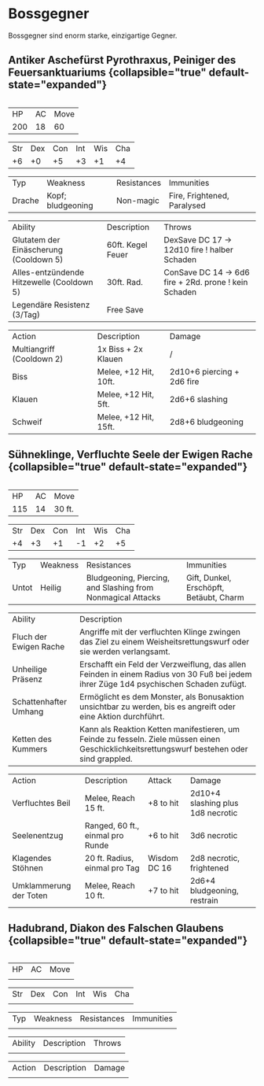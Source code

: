 # Bossgegner

Bossgegner sind enorm starke, einzigartige Gegner.

## Antiker Aschefürst Pyrothraxus, Peiniger des Feuersanktuariums {collapsible="true" default-state="expanded"}
<img src="pyrothraxus.png" alt=""/>
<table>
<tr><td>HP</td><td>AC</td><td>Move</td></tr>
<tr><td>200</td><td>18</td><td>60</td></tr>
</table>

<table>
<tr><td>Str</td><td>Dex</td><td>Con</td><td>Int</td><td>Wis</td><td>Cha</td></tr>
<tr><td>+6</td><td>+0</td><td>+5</td><td>+3</td><td>+1</td><td>+4</td></tr>
</table>

<table>
<tr><td>Typ</td><td>Weakness</td><td>Resistances</td><td>Immunities</td></tr>
<tr><td>Drache</td><td>Kopf; bludgeoning</td><td>Non-magic</td><td>Fire, Frightened, Paralysed</td></tr>
</table>

<table>
<tr><td>Ability</td><td>Description</td><td>Throws</td></tr>
<tr><td>Glutatem der Einäscherung (Cooldown 5)</td><td>60ft. Kegel Feuer</td><td>DexSave DC 17 -&gt; 12d10 fire ! halber Schaden</td></tr>
<tr><td>Alles-entzündende Hitzewelle (Cooldown 5)</td><td>30ft. Rad.</td><td>ConSave DC 14 -&gt; 6d6 fire + 2Rd. prone ! kein Schaden</td></tr>
<tr><td>Legendäre Resistenz (3/Tag)</td><td>Free Save</td><td> </td></tr>
</table>

<table>
<tr><td>Action</td><td>Description</td><td>Damage</td></tr>
<tr><td>Multiangriff (Cooldown 2)</td><td>1x Biss + 2x Klauen</td><td>/</td></tr>
<tr><td>Biss</td><td>Melee, +12 Hit, 10ft.</td><td>2d10+6 piercing + 2d6 fire</td></tr>
<tr><td>Klauen</td><td>Melee, +12 Hit, 5ft.</td><td>2d6+6 slashing</td></tr>
<tr><td>Schweif</td><td>Melee, +12 Hit, 15ft.</td><td>2d8+6 bludgeoning</td></tr>
</table>

<!--
## Eisiger Herrscher der Wildnis Boreanos, Peiniger der Schneelande {collapsible="true" default-state="expanded"}
<img src="boreanos.png" alt=""/>
<table>
<tr><td>HP</td><td>AC</td><td>Move</td></tr>
<tr><td> </td><td> </td><td> </td></tr>
</table>

<table>
<tr><td>Str</td><td>Dex</td><td>Con</td><td>Int</td><td>Wis</td><td>Cha</td></tr>
<tr><td> </td><td> </td><td> </td><td> </td><td> </td><td> </td></tr>
</table>

<table>
<tr><td>Typ</td><td>Weakness</td><td>Resistances</td><td>Immunities</td></tr>
<tr><td> </td><td> </td><td> </td><td> </td></tr>
</table>

<table>
<tr><td>Ability</td><td>Description</td><td>Throws</td></tr>
<tr><td> </td><td> </td><td> </td></tr>
</table>

<table>
<tr><td>Action</td><td>Description</td><td>Damage</td></tr>
<tr><td> </td><td> </td><td> </td></tr>
</table>
-->

<!--
## Steinernes Donnerungetüm Elektrabrax, Peiniger des Biltzaltars {collapsible="true" default-state="expanded"}
<img src="elektrabrax.png" alt=""/>
<table>
<tr><td>HP</td><td>AC</td><td>Move</td></tr>
<tr><td> </td><td> </td><td> </td></tr>
</table>

<table>
<tr><td>Str</td><td>Dex</td><td>Con</td><td>Int</td><td>Wis</td><td>Cha</td></tr>
<tr><td> </td><td> </td><td> </td><td> </td><td> </td><td> </td></tr>
</table>

<table>
<tr><td>Typ</td><td>Weakness</td><td>Resistances</td><td>Immunities</td></tr>
<tr><td> </td><td> </td><td> </td><td> </td></tr>
</table>

<table>
<tr><td>Ability</td><td>Description</td><td>Throws</td></tr>
<tr><td> </td><td> </td><td> </td></tr>
</table>

<table>
<tr><td>Action</td><td>Description</td><td>Damage</td></tr>
<tr><td> </td><td> </td><td> </td></tr>
</table>
-->

<!--
## Tyrann der Lüfte Faergrias Grawafyr, Peiniger des Palasts des Windes {collapsible="true" default-state="expanded"}
<img src="grawafyr.png" alt=""/>
<table>
<tr><td>HP</td><td>AC</td><td>Move</td></tr>
<tr><td> </td><td> </td><td> </td></tr>
</table>

<table>
<tr><td>Str</td><td>Dex</td><td>Con</td><td>Int</td><td>Wis</td><td>Cha</td></tr>
<tr><td> </td><td> </td><td> </td><td> </td><td> </td><td> </td></tr>
</table>

<table>
<tr><td>Typ</td><td>Weakness</td><td>Resistances</td><td>Immunities</td></tr>
<tr><td> </td><td> </td><td> </td><td> </td></tr>
</table>

<table>
<tr><td>Ability</td><td>Description</td><td>Throws</td></tr>
<tr><td> </td><td> </td><td> </td></tr>
</table>

<table>
<tr><td>Action</td><td>Description</td><td>Damage</td></tr>
<tr><td> </td><td> </td><td> </td></tr>
</table>
-->

<!--
## Grausamer Meeresleviathan Abyssor, Peiniger des Quellheiligtums {collapsible="true" default-state="expanded"}
<img src="abyssor.png" alt=""/>
<table>
<tr><td>HP</td><td>AC</td><td>Move</td></tr>
<tr><td> </td><td> </td><td> </td></tr>
</table>

<table>
<tr><td>Str</td><td>Dex</td><td>Con</td><td>Int</td><td>Wis</td><td>Cha</td></tr>
<tr><td> </td><td> </td><td> </td><td> </td><td> </td><td> </td></tr>
</table>

<table>
<tr><td>Typ</td><td>Weakness</td><td>Resistances</td><td>Immunities</td></tr>
<tr><td> </td><td> </td><td> </td><td> </td></tr>
</table>

<table>
<tr><td>Ability</td><td>Description</td><td>Throws</td></tr>
<tr><td> </td><td> </td><td> </td></tr>
</table>

<table>
<tr><td>Action</td><td>Description</td><td>Damage</td></tr>
<tr><td> </td><td> </td><td> </td></tr>
</table>
-->


## Sühneklinge, Verfluchte Seele der Ewigen Rache {collapsible="true" default-state="expanded"}
<img src="suehneklinge.png" alt=""/>
<table>
<tr><td>HP</td><td>AC</td><td>Move</td></tr>
<tr><td>115</td><td>14</td><td>30 ft.</td></tr>
</table>

<table>
<tr><td>Str</td><td>Dex</td><td>Con</td><td>Int</td><td>Wis</td><td>Cha</td></tr>
<tr><td>+4</td><td>+3</td><td>+1</td><td>-1</td><td>+2</td><td>+5</td></tr>
</table>

<table>
<tr><td>Typ</td><td>Weakness</td><td>Resistances</td><td>Immunities</td></tr>
<tr><td>Untot</td><td>Heilig</td><td>Bludgeoning, Piercing, and Slashing from Nonmagical Attacks</td><td>Gift, Dunkel, Erschöpft, Betäubt, Charm</td></tr>
</table>

<table>
<tr><td>Ability</td><td>Description</td></tr>
<tr><td>Fluch der Ewigen Rache</td><td>Angriffe mit der verfluchten Klinge zwingen das Ziel zu einem Weisheitsrettungswurf oder sie werden verlangsamt.</td></tr>
<tr><td>Unheilige Präsenz</td><td>Erschafft ein Feld der Verzweiflung, das allen Feinden in einem Radius von 30 Fuß bei jedem ihrer Züge 1d4 psychischen Schaden zufügt.</td></tr>
<tr><td>Schattenhafter Umhang</td><td>Ermöglicht es dem Monster, als Bonusaktion unsichtbar zu werden, bis es angreift oder eine Aktion durchführt.</td></tr>
<tr><td>Ketten des Kummers</td><td>Kann als Reaktion Ketten manifestieren, um Feinde zu fesseln. Ziele müssen einen Geschicklichkeitsrettungswurf bestehen oder sind grappled.</td></tr>
</table>

<table>
<tr><td>Action</td><td>Description</td><td>Attack</td><td>Damage</td></tr>
<tr><td>Verfluchtes Beil</td><td>Melee, Reach 15 ft.</td><td>+8 to hit</td><td>2d10+4 slashing plus 1d8 necrotic</td></tr>
<tr><td>Seelenentzug</td><td>Ranged, 60 ft., einmal pro Runde</td><td>+6 to hit</td><td>3d6 necrotic</td></tr>
<tr><td>Klagendes Stöhnen</td><td>20 ft. Radius, einmal pro Tag</td><td>Wisdom DC 16</td><td>2d8 necrotic, frightened</td></tr>
<tr><td>Umklammerung der Toten</td><td>Melee, Reach 10 ft.</td><td>+7 to hit</td><td>2d6+4 bludgeoning, restrain</td></tr>
</table>

<!--
## Tetravora, Vierköpfiges Schreckensranken-Nachtschattengestrüpp {collapsible="true" default-state="expanded"}
<img src="tetravora.png" alt=""/>
<table>
<tr><td>HP</td><td>AC</td><td>Move</td></tr>
<tr><td> </td><td> </td><td> </td></tr>
</table>

<table>
<tr><td>Str</td><td>Dex</td><td>Con</td><td>Int</td><td>Wis</td><td>Cha</td></tr>
<tr><td> </td><td> </td><td> </td><td> </td><td> </td><td> </td></tr>
</table>

<table>
<tr><td>Typ</td><td>Weakness</td><td>Resistances</td><td>Immunities</td></tr>
<tr><td> </td><td> </td><td> </td><td> </td></tr>
</table>

<table>
<tr><td>Ability</td><td>Description</td><td>Throws</td></tr>
<tr><td> </td><td> </td><td> </td></tr>
</table>

<table>
<tr><td>Action</td><td>Description</td><td>Damage</td></tr>
<tr><td> </td><td> </td><td> </td></tr>
</table>
-->


## Hadubrand, Diakon des Falschen Glaubens {collapsible="true" default-state="expanded"}
<img src="hadubrand.png" alt=""/>
<table>
<tr><td>HP</td><td>AC</td><td>Move</td></tr>
<tr><td> </td><td> </td><td> </td></tr>
</table>

<table>
<tr><td>Str</td><td>Dex</td><td>Con</td><td>Int</td><td>Wis</td><td>Cha</td></tr>
<tr><td> </td><td> </td><td> </td><td> </td><td> </td><td> </td></tr>
</table>

<table>
<tr><td>Typ</td><td>Weakness</td><td>Resistances</td><td>Immunities</td></tr>
<tr><td> </td><td> </td><td> </td><td> </td></tr>
</table>

<table>
<tr><td>Ability</td><td>Description</td><td>Throws</td></tr>
<tr><td> </td><td> </td><td> </td></tr>
</table>

<table>
<tr><td>Action</td><td>Description</td><td>Damage</td></tr>
<tr><td> </td><td> </td><td> </td></tr>
</table>